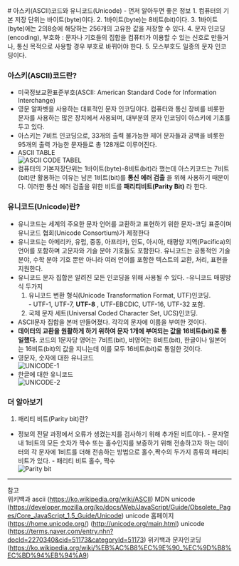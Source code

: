 <html>
  # 아스키(ASCII)코드와 유니코드(Unicode)
  - 먼저 알아두면 좋은 정보
  1. 컴퓨터의 기본 저장 단위는 바이트(byte)이다.
  2. 1바이트(byte)는 8비트(bit)이다.
  3. 1바이트(byte)에는 2의8승에 해당하는 256개의 고유한 값을 저장할 수 있다.
  4. 문자 인코딩(encoding), 부호화 : 문자나 기호들의 집합을 컴퓨터가 이용할 수 있는 신호로 만들거나, 통신 목적으로 사용할 경우 부호로 바뀌어야 한다.
  5. 모스부호도 일종의 문자 인코딩이다.
  
  ### 아스키(ASCII)코드란?
  - 미국정보교환표준부호(ASCII: American Standard Code for Information Interchange)
  - 영문 알파벳을 사용하는 대표적인 문자 인코딩이다. 컴퓨터와 통신 장비를 비롯한 문자를 사용하는 많은 장치에서 사용되며, 대부분의 문자 인코딩이 아스키에 기초를 두고 있다.
  - 아스키는 7비트 인코딩으로, 33개의 출력 불가능한 제어 문자들과 공백을 비롯한 95개의 출력 가능한 문자들로 총 128개로 이루어진다.
  - ASCII TABLE<br>
  ![ASCII CODE TABEL](https://mblogthumb-phinf.pstatic.net/20160530_210/kimkwon429_1464589111496s786l_JPEG/ascii.jpg?type=w2 "ASCII CODE TABEL.")
  - 컴퓨터의 기본저장단위는 1바이트(byte)-8비트(bit)라 했는데 아스키코드는 7비트(bit)만 활용하는 이유는 남은 1비트(bit)를 **통신 에러 검출** 을 위해 사용하기 때문이다. 이러한 통신 에러 검출을 위한 비트를 **패리티비트(Parity Bit)** 라 한다.

  ### 유니코드(Unicode)란?
  - 유니코드는 세계의 주요한 문자 언어를 교환하고 표현하기 위한 문자-코딩 표준이며 유니코드 협회(Unicode Consortium)가 제정한다
  - 유니코드는 아메리카, 유럽, 중동, 아프리카, 인도, 아시아, 태평양 지역(Pacifica)의 언어를 포함하며 고문자와 기술 분야 기호들도 포함한다. 유니코드는 공통적인 기술 분야, 수학 분야 기호 뿐만 아니라 여러 언어를 포함한 텍스트의 교환, 처리, 표현을 지원한다.
  - 유니코드 문자 집합은 알려진 모든 인코딩을 위해 사용될 수 있다.
    -유니코드 매핑방식 두가지
      1. 유니코드 변환 형식(Unicode Transformation Format, UTF)인코딩.<br>
        - UTF-1, UTF-7, **UTF-8** , UTF-EBCDIC, UTF-16, UTF-32 포함.
      2. 국제 문자 세트(Universal Coded Character Set, UCS)인코딩.
  - ASCII문자 집합을 본떠 만들어졌다. 각각의 문자에 이름을 부여한 것이다.
  - **데이터의 교환을 원활하게 하기 위하여 문자 1개에 부여되는 값을 16비트(bit)로 통일했다.** 코드의 1문자당 영어는 7비트(bit), 비영어는 8비트(bit), 한글이나 일본어는 16비트(bit)의 값을 지니는데 이를 모두 16비트(bit)로 통일한 것이다.
  - 영문자, 숫자에 대한 유니코드 <br>
  ![UNICODE-1](https://postfiles.pstatic.net/MjAyMDA4MjhfOTIg/MDAxNTk4NTk5OTc3NDYx.UrPX94oHqD3dJAo3teIGE-p9ipJ7f1eAck_OjI85PL8g.rqyITXFmx2QoCT0NxKHEubeaZBtjwMq9pZPRo3ABGVQg.PNG.qmdlqmdl38/%EC%95%84%EC%8A%A4%ED%82%A4%EC%BD%94%EB%93%9C1.PNG?type=w966 "UNICODE-1.")
  - 한글에 대한 유니코드 <br>
  ![UNICODE-2](https://postfiles.pstatic.net/MjAyMDA4MjhfMjMz/MDAxNTk4NTk5OTc3NDYy.SJaLAFOa5Eq6vMGyxAh_lZQo84UjiHKyYM8BDiHjsZsg.BdkYrB06TbGlZUZq_EDJ_LIZFqnpZdXulczSiPclJEYg.PNG.qmdlqmdl38/%EC%95%84%EC%8A%A4%ED%82%A4%EC%BD%94%EB%93%9C2.PNG?type=w966 "UNICODE-2.")
  
  ### 더 알아보기
  1. 패리티 비트(Parity bit)란?
   - 정보의 전달 과정에서 오류가 생겼는지를 검사하기 위해 추가된 비트이다.
    - 문자열 내 1비트의 모든 숫자가 짝수 또는 홀수인지를 보증하기 위해 전송하고자  하는 데이터의 각 문자에 1비트를 더해 전송하는 방법으로 홀수,짝수의 두가지 종류의 패리티 비트가 있다.
    - 패리티 비트 홀수, 짝수 <br>
    ![Parity bit](https://postfiles.pstatic.net/MjAyMDA4MjhfMTU5/MDAxNTk4NTk5NjI5ODIy.vMysQig0i1vvEFD7rTo2e0xh4JAJ_7Fxw-kF1l_j_KQg.IV3HvTexe1I9XCMJgQbw-DKMJLlTSWQJwaLzo9IQvKIg.PNG.qmdlqmdl38/%ED%8C%A8%EB%A6%AC%ED%8B%B0%EB%B9%84%ED%8A%B8.PNG?type=w966 "Parity bit.")
  
---
참고 <br>
위키백과 ascii (https://ko.wikipedia.org/wiki/ASCII)
MDN unicode (https://developer.mozilla.org/ko/docs/Web/JavaScript/Guide/Obsolete_Pages/Core_JavaScript_1.5_Guide/Unicode)
unicode 홈페이지 (https://home.unicode.org/)
                (http://unicode.org/main.html)
unicode (https://terms.naver.com/entry.nhn?docId=2270340&cid=51173&categoryId=51173)
위키백과 문자인코딩 (https://ko.wikipedia.org/wiki/%EB%AC%B8%EC%9E%90_%EC%9D%B8%EC%BD%94%EB%94%A9)
</html>